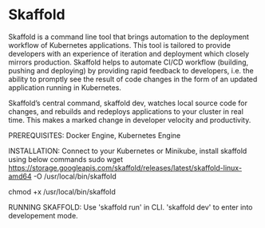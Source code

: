 # Skaffold

Skaffold is a command line tool that brings automation to the deployment workflow of Kubernetes applications. This tool is tailored to provide developers with an experience of iteration and deployment which closely mirrors production. Skaffold helps to automate CI/CD workflow (building, pushing and deploying) by providing rapid feedback to developers, i.e. the ability to promptly see the result of code changes in the form of an updated application running in Kubernetes.

Skaffold’s central command, skaffold dev, watches local source code for changes, and rebuilds and redeploys applications to your cluster in real time. This makes a marked change in developer velocity and productivity.

PREREQUISITES: Docker Engine, Kubernetes Engine

INSTALLATION: Connect to your Kubernetes or Minikube, install skaffold using below commands
sudo wget https://storage.googleapis.com/skaffold/releases/latest/skaffold-linux-amd64  -O /usr/local/bin/skaffold                         

chmod +x  /usr/local/bin/skaffold

RUNNING SKAFFOLD: Use 'skaffold run' in CLI. 'skaffold dev' to enter into developement mode.

